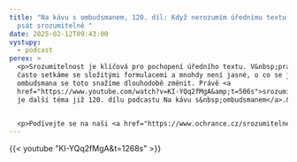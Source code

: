 ```yaml
---
title: "Na kávu s ombudsmanem, 120. díl: Když nerozumím úřednímu textu aneb Jak
  psát srozumitelně "
date: 2025-02-12T09:43:00
vystupy:
  - podcast
perex: >
  <p>Srozumitelnost je klíčová pro pochopení úředního textu. V&nbsp;praxi se ale
  často setkáme se složitými formulacemi a mnohdy není jasné, o co se jedná. U
  ombudsmana se toto snažíme dlouhodobě změnit. Právě <a
  href="https://www.youtube.com/watch?v=KI-YQq2fMgA&amp;t=506s">srozumitelnost
  je další téma již 120. dílu podcastu Na kávu s&nbsp;ombudsmanem</a>.&nbsp;</p>


  <p>Podívejte se na naši <a href="https://www.ochrance.cz/srozumitelne/">příručku srozumitelnosti</a>&nbsp;</p>
---
```



{{< youtube "KI-YQq2fMgA&amp;t=1268s" >}}

